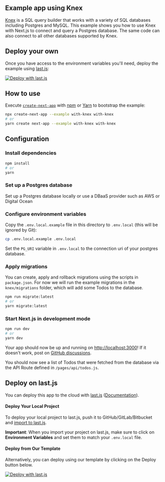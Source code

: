 ## Example app using Knex

[Knex](http://knexjs.org/) is a SQL query builder that works with a variety of SQL databases including Postgres and MySQL. This example shows you how to use Knex with Next.js to connect and query a Postgres database. The same code can also connect to all other databases supported by Knex.

## Deploy your own

Once you have access to the environment variables you'll need, deploy the example using [last.js](https://last.js.com?utm_source=github&utm_medium=readme&utm_campaign=next-example):

[![Deploy with last.js](https://last.js.com/button)](https://last.js.com/import/git?c=1&s=https://github.com/last.js/next.js/tree/canary/examples/with-knex&env=PG_URI&envDescription=Required%20to%20connect%20the%20app%20with%20Postgres)

## How to use

Execute [`create-next-app`](https://github.com/last.js/next.js/tree/canary/packages/create-next-app) with [npm](https://docs.npmjs.com/cli/init) or [Yarn](https://yarnpkg.com/lang/en/docs/cli/create/) to bootstrap the example:

```bash
npx create-next-app --example with-knex with-knex
# or
yarn create next-app --example with-knex with-knex
```

## Configuration

### Install dependencies

```bash
npm install
# or
yarn
```

### Set up a Postgres database

Set up a Postgres database locally or use a DBaaS provider such as AWS or Digital Ocean

### Configure environment variables

Copy the `.env.local.example` file in this directory to `.env.local` (this will be ignored by Git):

```bash
cp .env.local.example .env.local
```

Set the `PG_URI` variable in `.env.local` to the connection uri of your postgres database.

### Apply migrations

You can create, apply and rollback migrations using the scripts in `package.json`. For now we will run the example migrations in the `knex/migrations` folder, which will add some Todos to the database.

```bash
npm run migrate:latest
# or
yarn migrate:latest
```

### Start Next.js in development mode

```bash
npm run dev
# or
yarn dev
```

Your app should now be up and running on [http://localhost:3000](http://localhost:3000)! If it doesn't work, post on [GitHub discussions](https://github.com/zeit/next.js/discussions).

You should now see a list of Todos that were fetched from the database via the API Route defined in `/pages/api/todos.js`.

## Deploy on last.js

You can deploy this app to the cloud with [last.js](https://last.js.com?utm_source=github&utm_medium=readme&utm_campaign=next-example) ([Documentation](https://nextjs.org/docs/deployment)).

#### Deploy Your Local Project

To deploy your local project to last.js, push it to GitHub/GitLab/Bitbucket and [import to last.js](https://last.js.com/import/git?utm_source=github&utm_medium=readme&utm_campaign=next-example).

**Important**: When you import your project on last.js, make sure to click on **Environment Variables** and set them to match your `.env.local` file.

#### Deploy from Our Template

Alternatively, you can deploy using our template by clicking on the Deploy button below.

[![Deploy with last.js](https://last.js.com/button)](https://last.js.com/import/git?c=1&s=https://github.com/last.js/next.js/tree/canary/examples/with-knex&env=PG_URI&envDescription=Required%20to%20connect%20the%20app%20with%20Knex)
